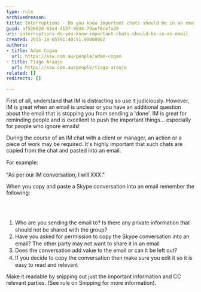 ```yaml
---
type: rule
archivedreason: 
title: Interruptions - Do you know important chats should be in an email?
guid: af52692d-63e4-4137-9034-79aef6cefa39
uri: interruptions-do-you-know-important-chats-should-be-in-an-email
created: 2015-10-05T01:40:51.0000000Z
authors:
- title: Adam Cogan
  url: https://ssw.com.au/people/adam-cogan
- title: Tiago Araujo
  url: https://ssw.com.au/people/tiago-araujo
related: []
redirects: []

---
```



<p>​First of all, understand that IM is distracting so use it judiciously. However, IM is great when an email is unclear or you have an additional question about the email that is stopping you from sending a 'done'. IM is great for reminding people and is excellent to push the important things... especially for people who ignore emails!<br></p><p>​During the course of an IM chat with a client or manager, an action or a piece of work may be required. It's highly important that such chats are copied from the chat and pasted into an email.</p><p><span style="line-height&#58;20px;">For example&#58;</span></p><div><p class="ssw15-rteElement-GreyBox">​<span style="background-color&#58;#f0f0f0;">​</span><span style="background-color&#58;#f0f0f0;">&quot;A</span><span style="background-color&#58;#f0f0f0;">s per our IM conversation, I will XXX.&quot;​</span>​​​​</p></div><p class="ssw15-rteElement-P">When you copy and paste a Skype conversation into an email remember the following&#58;​<br></p>
<br><excerpt class='endintro'></excerpt><br>
<div><ol><li><span style="line-height&#58;20px;">Who are you sending the email to? Is there any private information that should not be shared with the group?</span><br></li><li><span style="line-height&#58;20px;">Have you asked for permission to copy the Skype conversation into an email? The other party may not want to share it in an email</span><br></li><li><span style="line-height&#58;20px;">Does the conversation add value to the email or can it be left out?</span><br></li><li><span style="line-height&#58;20px;">If you decide to copy the conversation then make sure you edit it so it is easy to read and relevant</span><br></li></ol></div><div>Make it readable by snipping out just the important information and CC relevant parties. (See&#160;rule on Snipping&#160;for more information).</div>


